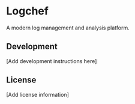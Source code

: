 # Logchef

A modern log management and analysis platform.

## Development

[Add development instructions here]

## License

[Add license information]
